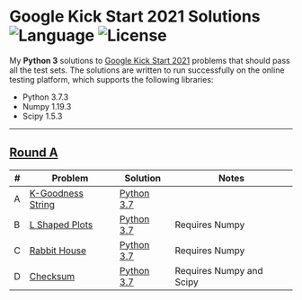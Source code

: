 # Google Kick Start 2021 Solutions ![Language](https://img.shields.io/badge/language-Python%203-orange) ![License](https://img.shields.io/github/license/theXYZT/google-kick-start-2021)

My **Python 3** solutions to [Google Kick Start 2021](https://codingcompetitions.withgoogle.com/kickstart/archive/2021) problems that should pass all the test sets. The solutions are written to run successfully on the online testing platform, which supports the following libraries:

 * Python 3.7.3
 * Numpy 1.19.3
 * Scipy 1.5.3

---

## [Round A](https://codingcompetitions.withgoogle.com/kickstart/round/0000000000436140)

| # | Problem | Solution | Notes |
|---|---------|----------|-------|
| A | [K-Goodness String](https://codingcompetitions.withgoogle.com/kickstart/round/0000000000436140/000000000068cca3) | [Python 3.7](https://github.com/theXYZT/google-kick-start-2021/blob/master/Round%20A/k-goodness-string.py) |  |
| B | [L Shaped Plots](https://codingcompetitions.withgoogle.com/kickstart/round/0000000000436140/000000000068c509) | [Python 3.7](https://github.com/theXYZT/google-kick-start-2021/blob/master/Round%20A/L-shaped-plots.py) | Requires Numpy |
| C | [Rabbit House](https://codingcompetitions.withgoogle.com/kickstart/round/0000000000436140/000000000068cb14) | [Python 3.7](https://github.com/theXYZT/google-kick-start-2021/blob/master/Round%20A/rabbit-house.py) | Requires Numpy |
| D | [Checksum](https://codingcompetitions.withgoogle.com/kickstart/round/0000000000436140/000000000068c2c3) | [Python 3.7](https://github.com/theXYZT/google-kick-start-2021/blob/master/Round%20A/checksum.py) | Requires Numpy and Scipy |

